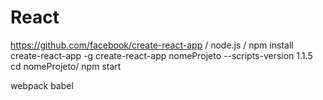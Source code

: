 # React

https://github.com/facebook/create-react-app
\/
node.js
\/
npm install create-react-app -g
create-react-app nomeProjeto --scripts-version 1.1.5
cd nomeProjeto/
npm start

webpack
babel
